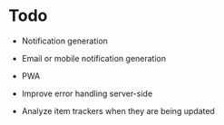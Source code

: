 # Todo

- Notification generation
- Email or mobile notification generation
- PWA
- Improve error handling server-side

- Analyze item trackers when they are being updated
